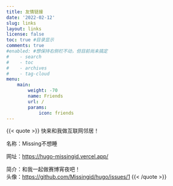 ```yaml
---
title: 友情链接
date: '2022-02-12'
slug: links
layout: links
license: false
toc: true #目录显示
comments: true
#enabled: #想保持右侧栏不动，但目前尚未搞定
#    - search
#    - toc
#    - archives
#    - tag-cloud
menu:
    main: 
        weight: -70
        name: Friends
        url: /
        params:
            icon: friends
---
```

{{< quote >}}
快来和我做互联网邻居！<br />

名称：Missing不想睡<br />

网址：https://hugo-missingid.vercel.app/<br />

简介：和我一起做赛博宵夜吧！<br />
头像：https://github.com/Missingid/hugo/issues/1
{{< /quote >}}

